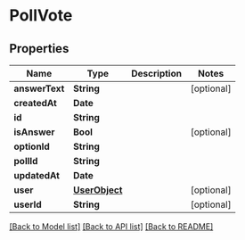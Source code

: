 # PollVote

## Properties
Name | Type | Description | Notes
------------ | ------------- | ------------- | -------------
**answerText** | **String** |  | [optional] 
**createdAt** | **Date** |  | 
**id** | **String** |  | 
**isAnswer** | **Bool** |  | [optional] 
**optionId** | **String** |  | 
**pollId** | **String** |  | 
**updatedAt** | **Date** |  | 
**user** | [**UserObject**](UserObject.md) |  | [optional] 
**userId** | **String** |  | [optional] 

[[Back to Model list]](../README.md#documentation-for-models) [[Back to API list]](../README.md#documentation-for-api-endpoints) [[Back to README]](../README.md)


